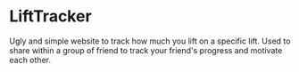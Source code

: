 # LiftTracker
Ugly and simple website to track how much you lift on a specific lift. Used to share within a group of friend to track your friend's progress and motivate each other.